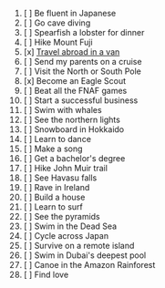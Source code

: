 1. [ ] Be fluent in Japanese
2. [ ] Go cave diving
3. [ ] Spearfish a lobster for dinner
4. [ ] Hike Mount Fuji
5. [x] [Travel abroad in a van](/travel/west-coast-2024)
6. [ ] Send my parents on a cruise
7. [ ] Visit the North or South Pole
8. [x] Become an Eagle Scout
9. [ ] Beat all the FNAF games
10. [ ] Start a successful business
11. [ ] Swim with whales
12. [ ] See the northern lights
13. [ ] Snowboard in Hokkaido
14. [ ] Learn to dance
15. [ ] Make a song
16. [ ] Get a bachelor's degree
17. [ ] Hike John Muir trail
18. [ ] See Havasu falls
19. [ ] Rave in Ireland
20. [ ] Build a house
21. [ ] Learn to surf
22. [ ] See the pyramids
23. [ ] Swim in the Dead Sea
24. [ ] Cycle across Japan
25. [ ] Survive on a remote island
26. [ ] Swim in Dubai's deepest pool
27. [ ] Canoe in the Amazon Rainforest
28. [ ] Find love